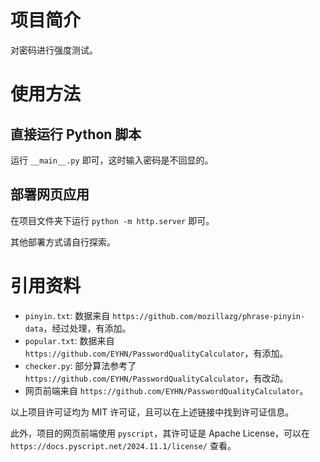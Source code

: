 # 项目简介

对密码进行强度测试。

# 使用方法

## 直接运行 Python 脚本

运行 `__main__.py` 即可，这时输入密码是不回显的。

## 部署网页应用

在项目文件夹下运行 `python -m http.server` 即可。

其他部署方式请自行探索。

# 引用资料

+ `pinyin.txt`: 数据来自 `https://github.com/mozillazg/phrase-pinyin-data`，经过处理，有添加。
+ `popular.txt`: 数据来自 `https://github.com/EYHN/PasswordQualityCalculator`，有添加。
+ `checker.py`: 部分算法参考了 `https://github.com/EYHN/PasswordQualityCalculator`，有改动。
+ 网页前端来自 `https://github.com/EYHN/PasswordQualityCalculator`。

以上项目许可证均为 MIT 许可证，且可以在上述链接中找到许可证信息。

此外，项目的网页前端使用 `pyscript`，其许可证是 Apache License，可以在 `https://docs.pyscript.net/2024.11.1/license/` 查看。
